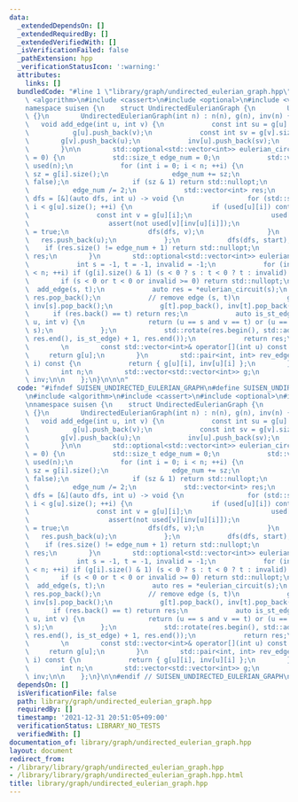 ```yaml
---
data:
  _extendedDependsOn: []
  _extendedRequiredBy: []
  _extendedVerifiedWith: []
  _isVerificationFailed: false
  _pathExtension: hpp
  _verificationStatusIcon: ':warning:'
  attributes:
    links: []
  bundledCode: "#line 1 \"library/graph/undirected_eulerian_graph.hpp\"\n\n\n\n#include\
    \ <algorithm>\n#include <cassert>\n#include <optional>\n#include <vector>\n\n\
    namespace suisen {\n    struct UndirectedEulerianGraph {\n        UndirectedEulerianGraph()\
    \ {}\n        UndirectedEulerianGraph(int n) : n(n), g(n), inv(n) {}\n\n     \
    \   void add_edge(int u, int v) {\n            const int su = g[u].size();\n \
    \           g[u].push_back(v);\n            const int sv = g[v].size();\n    \
    \        g[v].push_back(u);\n            inv[u].push_back(sv);\n            inv[v].push_back(su);\n\
    \        }\n\n        std::optional<std::vector<int>> eulerian_circuit(int start\
    \ = 0) {\n            std::size_t edge_num = 0;\n            std::vector<std::vector<bool>>\
    \ used(n);\n            for (int i = 0; i < n; ++i) {\n                const std::size_t\
    \ sz = g[i].size();\n                edge_num += sz;\n                used[i].resize(sz,\
    \ false);\n                if (sz & 1) return std::nullopt;\n            }\n \
    \           edge_num /= 2;\n            std::vector<int> res;\n            auto\
    \ dfs = [&](auto dfs, int u) -> void {\n                for (std::size_t i = 0;\
    \ i < g[u].size(); ++i) {\n                    if (used[u][i]) continue;\n   \
    \                 const int v = g[u][i];\n                    used[u][i] = true;\n\
    \                    assert(not used[v][inv[u][i]]);\n                    used[v][inv[u][i]]\
    \ = true;\n                    dfs(dfs, v);\n                }\n             \
    \   res.push_back(u);\n            };\n            dfs(dfs, start);\n        \
    \    if (res.size() != edge_num + 1) return std::nullopt;\n            return\
    \ res;\n        }\n        std::optional<std::vector<int>> eulerian_trail() {\n\
    \            int s = -1, t = -1, invalid = -1;\n            for (int i = 0; i\
    \ < n; ++i) if (g[i].size() & 1) (s < 0 ? s : t < 0 ? t : invalid) = i;\n    \
    \        if (s < 0 or t < 0 or invalid >= 0) return std::nullopt;\n          \
    \  add_edge(s, t);\n            auto res = *eulerian_circuit(s);\n           \
    \ res.pop_back();\n            // remove edge (s, t)\n            g[s].pop_back(),\
    \ inv[s].pop_back();\n            g[t].pop_back(), inv[t].pop_back();\n      \
    \      if (res.back() == t) return res;\n            auto is_st_edge = [&](int\
    \ u, int v) {\n                return (u == s and v == t) or (u == t and v ==\
    \ s);\n            };\n            std::rotate(res.begin(), std::adjacent_find(res.begin(),\
    \ res.end(), is_st_edge) + 1, res.end());\n            return res;\n        }\n\
    \        \n        const std::vector<int>& operator[](int u) const {\n       \
    \     return g[u];\n        }\n        std::pair<int, int> rev_edge(int u, int\
    \ i) const {\n            return { g[u][i], inv[u][i] };\n        }\n    private:\n\
    \        int n;\n        std::vector<std::vector<int>> g;\n        std::vector<std::vector<int>>\
    \ inv;\n\n    };\n}\n\n\n"
  code: "#ifndef SUISEN_UNDIRECTED_EULERIAN_GRAPH\n#define SUISEN_UNDIRECTED_EULERIAN_GRAPH\n\
    \n#include <algorithm>\n#include <cassert>\n#include <optional>\n#include <vector>\n\
    \nnamespace suisen {\n    struct UndirectedEulerianGraph {\n        UndirectedEulerianGraph()\
    \ {}\n        UndirectedEulerianGraph(int n) : n(n), g(n), inv(n) {}\n\n     \
    \   void add_edge(int u, int v) {\n            const int su = g[u].size();\n \
    \           g[u].push_back(v);\n            const int sv = g[v].size();\n    \
    \        g[v].push_back(u);\n            inv[u].push_back(sv);\n            inv[v].push_back(su);\n\
    \        }\n\n        std::optional<std::vector<int>> eulerian_circuit(int start\
    \ = 0) {\n            std::size_t edge_num = 0;\n            std::vector<std::vector<bool>>\
    \ used(n);\n            for (int i = 0; i < n; ++i) {\n                const std::size_t\
    \ sz = g[i].size();\n                edge_num += sz;\n                used[i].resize(sz,\
    \ false);\n                if (sz & 1) return std::nullopt;\n            }\n \
    \           edge_num /= 2;\n            std::vector<int> res;\n            auto\
    \ dfs = [&](auto dfs, int u) -> void {\n                for (std::size_t i = 0;\
    \ i < g[u].size(); ++i) {\n                    if (used[u][i]) continue;\n   \
    \                 const int v = g[u][i];\n                    used[u][i] = true;\n\
    \                    assert(not used[v][inv[u][i]]);\n                    used[v][inv[u][i]]\
    \ = true;\n                    dfs(dfs, v);\n                }\n             \
    \   res.push_back(u);\n            };\n            dfs(dfs, start);\n        \
    \    if (res.size() != edge_num + 1) return std::nullopt;\n            return\
    \ res;\n        }\n        std::optional<std::vector<int>> eulerian_trail() {\n\
    \            int s = -1, t = -1, invalid = -1;\n            for (int i = 0; i\
    \ < n; ++i) if (g[i].size() & 1) (s < 0 ? s : t < 0 ? t : invalid) = i;\n    \
    \        if (s < 0 or t < 0 or invalid >= 0) return std::nullopt;\n          \
    \  add_edge(s, t);\n            auto res = *eulerian_circuit(s);\n           \
    \ res.pop_back();\n            // remove edge (s, t)\n            g[s].pop_back(),\
    \ inv[s].pop_back();\n            g[t].pop_back(), inv[t].pop_back();\n      \
    \      if (res.back() == t) return res;\n            auto is_st_edge = [&](int\
    \ u, int v) {\n                return (u == s and v == t) or (u == t and v ==\
    \ s);\n            };\n            std::rotate(res.begin(), std::adjacent_find(res.begin(),\
    \ res.end(), is_st_edge) + 1, res.end());\n            return res;\n        }\n\
    \        \n        const std::vector<int>& operator[](int u) const {\n       \
    \     return g[u];\n        }\n        std::pair<int, int> rev_edge(int u, int\
    \ i) const {\n            return { g[u][i], inv[u][i] };\n        }\n    private:\n\
    \        int n;\n        std::vector<std::vector<int>> g;\n        std::vector<std::vector<int>>\
    \ inv;\n\n    };\n}\n\n#endif // SUISEN_UNDIRECTED_EULERIAN_GRAPH\n"
  dependsOn: []
  isVerificationFile: false
  path: library/graph/undirected_eulerian_graph.hpp
  requiredBy: []
  timestamp: '2021-12-31 20:51:05+09:00'
  verificationStatus: LIBRARY_NO_TESTS
  verifiedWith: []
documentation_of: library/graph/undirected_eulerian_graph.hpp
layout: document
redirect_from:
- /library/library/graph/undirected_eulerian_graph.hpp
- /library/library/graph/undirected_eulerian_graph.hpp.html
title: library/graph/undirected_eulerian_graph.hpp
---
```

